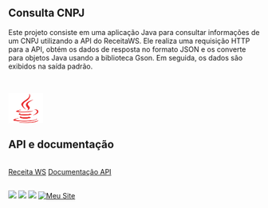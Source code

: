 ## Consulta CNPJ

Este projeto consiste em uma aplicação Java para consultar informações de um CNPJ utilizando a API do ReceitaWS. Ele realiza uma requisição HTTP para a API, obtém os dados de resposta no formato JSON e os converte para objetos Java usando a biblioteca Gson. Em seguida, os dados são exibidos na saída padrão.

##
<div style="display: inline_block"><br>
  <img align="center" alt="Java" height="60" width="70" src="https://raw.githubusercontent.com/devicons/devicon/master/icons/java/java-plain.svg">
</div>

## API e documentação
<div style="display: inline_block"><br>
  <a href="https://www.receitaws.com.br/#">Receita WS</a>
  <a href="https://developers.receitaws.com.br/#/">Documentação API</a>
</div>

 ##
<div>
 <a href="https://discord.com/channels/@me/1031649002757824533" target="_blank"><img src="https://img.shields.io/badge/Discord-7289DA?style=for-the-badge&logo=discord&logoColor=white" target="_blank"></a> 
  <a href = "mailto:dev@vpelizzarisilva.com.br"><img src="https://img.shields.io/badge/-Gmail-%23333?style=for-the-badge&logo=gmail&logoColor=white" target="_blank"></a>
  <a href="https://www.linkedin.com/in/vpelizzari/" target="_blank"><img src="https://img.shields.io/badge/-LinkedIn-%230077B5?style=for-the-badge&logo=linkedin&logoColor=white" target="_blank"></a>
  <a href="https://vpelizzarisilva.com.br/" target="_blank"><img src="https://img.shields.io/badge/-Portf%C3%B3lio-%2300C?style=for-the-badge&logo=&logoColor=white" alt="Meu Site" target="blank"></a>
</div>
